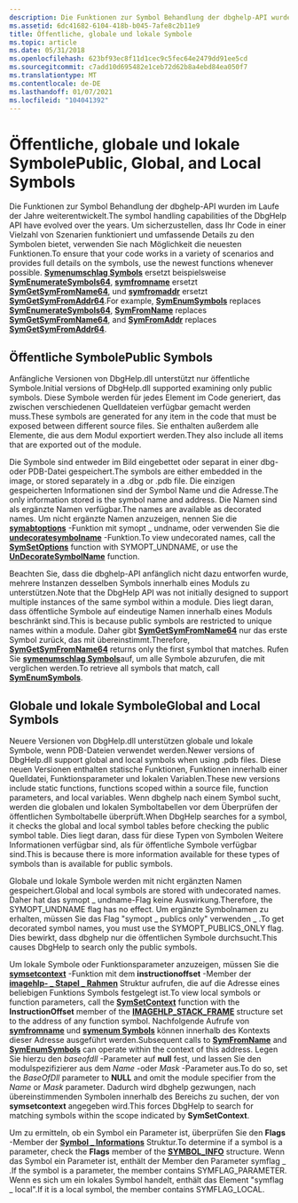 ```yaml
---
description: Die Funktionen zur Symbol Behandlung der dbghelp-API wurden im Laufe der Jahre weiterentwickelt.
ms.assetid: 6dc41682-6104-418b-b045-7afe8c2b11e9
title: Öffentliche, globale und lokale Symbole
ms.topic: article
ms.date: 05/31/2018
ms.openlocfilehash: 623bf93ec8f11d1cec9c5fec64e2479dd91ee5cd
ms.sourcegitcommit: c7add10d695482e1ceb72d62b8a4ebd84ea050f7
ms.translationtype: MT
ms.contentlocale: de-DE
ms.lasthandoff: 01/07/2021
ms.locfileid: "104041392"
---
```

# <a name="public-global-and-local-symbols"></a><span data-ttu-id="315a5-103">Öffentliche, globale und lokale Symbole</span><span class="sxs-lookup"><span data-stu-id="315a5-103">Public, Global, and Local Symbols</span></span>

<span data-ttu-id="315a5-104">Die Funktionen zur Symbol Behandlung der dbghelp-API wurden im Laufe der Jahre weiterentwickelt.</span><span class="sxs-lookup"><span data-stu-id="315a5-104">The symbol handling capabilities of the DbgHelp API have evolved over the years.</span></span> <span data-ttu-id="315a5-105">Um sicherzustellen, dass Ihr Code in einer Vielzahl von Szenarien funktioniert und umfassende Details zu den Symbolen bietet, verwenden Sie nach Möglichkeit die neuesten Funktionen.</span><span class="sxs-lookup"><span data-stu-id="315a5-105">To ensure that your code works in a variety of scenarios and provides full details on the symbols, use the newest functions whenever possible.</span></span> <span data-ttu-id="315a5-106">[**Symenumschlag Symbols**](/windows/desktop/api/Dbghelp/nf-dbghelp-symenumsymbols) ersetzt beispielsweise [**SymEnumerateSymbols64**](/windows/desktop/api/Dbghelp/nf-dbghelp-symenumeratesymbols), [**symfromname**](/windows/desktop/api/Dbghelp/nf-dbghelp-symfromname) ersetzt [**SymGetSymFromName64**](/windows/desktop/api/Dbghelp/nf-dbghelp-symgetsymfromname), und [**symfromaddr**](/windows/desktop/api/Dbghelp/nf-dbghelp-symfromaddr) ersetzt [**SymGetSymFromAddr64**](/windows/desktop/api/Dbghelp/nf-dbghelp-symgetsymfromaddr).</span><span class="sxs-lookup"><span data-stu-id="315a5-106">For example, [**SymEnumSymbols**](/windows/desktop/api/Dbghelp/nf-dbghelp-symenumsymbols) replaces [**SymEnumerateSymbols64**](/windows/desktop/api/Dbghelp/nf-dbghelp-symenumeratesymbols), [**SymFromName**](/windows/desktop/api/Dbghelp/nf-dbghelp-symfromname) replaces [**SymGetSymFromName64**](/windows/desktop/api/Dbghelp/nf-dbghelp-symgetsymfromname), and [**SymFromAddr**](/windows/desktop/api/Dbghelp/nf-dbghelp-symfromaddr) replaces [**SymGetSymFromAddr64**](/windows/desktop/api/Dbghelp/nf-dbghelp-symgetsymfromaddr).</span></span>

## <a name="public-symbols"></a><span data-ttu-id="315a5-107">Öffentliche Symbole</span><span class="sxs-lookup"><span data-stu-id="315a5-107">Public Symbols</span></span>

<span data-ttu-id="315a5-108">Anfängliche Versionen von DbgHelp.dll unterstützt nur öffentliche Symbole.</span><span class="sxs-lookup"><span data-stu-id="315a5-108">Initial versions of DbgHelp.dll supported examining only public symbols.</span></span> <span data-ttu-id="315a5-109">Diese Symbole werden für jedes Element im Code generiert, das zwischen verschiedenen Quelldateien verfügbar gemacht werden muss.</span><span class="sxs-lookup"><span data-stu-id="315a5-109">These symbols are generated for any item in the code that must be exposed between different source files.</span></span> <span data-ttu-id="315a5-110">Sie enthalten außerdem alle Elemente, die aus dem Modul exportiert werden.</span><span class="sxs-lookup"><span data-stu-id="315a5-110">They also include all items that are exported out of the module.</span></span>

<span data-ttu-id="315a5-111">Die Symbole sind entweder im Bild eingebettet oder separat in einer dbg-oder PDB-Datei gespeichert.</span><span class="sxs-lookup"><span data-stu-id="315a5-111">The symbols are either embedded in the image, or stored separately in a .dbg or .pdb file.</span></span> <span data-ttu-id="315a5-112">Die einzigen gespeicherten Informationen sind der Symbol Name und die Adresse.</span><span class="sxs-lookup"><span data-stu-id="315a5-112">The only information stored is the symbol name and address.</span></span> <span data-ttu-id="315a5-113">Die Namen sind als ergänzte Namen verfügbar.</span><span class="sxs-lookup"><span data-stu-id="315a5-113">The names are available as decorated names.</span></span> <span data-ttu-id="315a5-114">Um nicht ergänzte Namen anzuzeigen, nennen Sie die [**symabtoptions**](/windows/desktop/api/Dbghelp/nf-dbghelp-symsetoptions) -Funktion mit symopt \_ undname, oder verwenden Sie die [**undecoratesymbolname**](/windows/desktop/api/Dbghelp/nf-dbghelp-undecoratesymbolname) -Funktion.</span><span class="sxs-lookup"><span data-stu-id="315a5-114">To view undecorated names, call the [**SymSetOptions**](/windows/desktop/api/Dbghelp/nf-dbghelp-symsetoptions) function with SYMOPT\_UNDNAME, or use the [**UnDecorateSymbolName**](/windows/desktop/api/Dbghelp/nf-dbghelp-undecoratesymbolname) function.</span></span>

<span data-ttu-id="315a5-115">Beachten Sie, dass die dbghelp-API anfänglich nicht dazu entworfen wurde, mehrere Instanzen desselben Symbols innerhalb eines Moduls zu unterstützen.</span><span class="sxs-lookup"><span data-stu-id="315a5-115">Note that the DbgHelp API was not initially designed to support multiple instances of the same symbol within a module.</span></span> <span data-ttu-id="315a5-116">Dies liegt daran, dass öffentliche Symbole auf eindeutige Namen innerhalb eines Moduls beschränkt sind.</span><span class="sxs-lookup"><span data-stu-id="315a5-116">This is because public symbols are restricted to unique names within a module.</span></span> <span data-ttu-id="315a5-117">Daher gibt [**SymGetSymFromName64**](/windows/desktop/api/Dbghelp/nf-dbghelp-symgetsymfromname) nur das erste Symbol zurück, das mit übereinstimmt.</span><span class="sxs-lookup"><span data-stu-id="315a5-117">Therefore, [**SymGetSymFromName64**](/windows/desktop/api/Dbghelp/nf-dbghelp-symgetsymfromname) returns only the first symbol that matches.</span></span> <span data-ttu-id="315a5-118">Rufen Sie [**symenumschlag Symbols**](/windows/desktop/api/Dbghelp/nf-dbghelp-symenumsymbols)auf, um alle Symbole abzurufen, die mit verglichen werden.</span><span class="sxs-lookup"><span data-stu-id="315a5-118">To retrieve all symbols that match, call [**SymEnumSymbols**](/windows/desktop/api/Dbghelp/nf-dbghelp-symenumsymbols).</span></span>

## <a name="global-and-local-symbols"></a><span data-ttu-id="315a5-119">Globale und lokale Symbole</span><span class="sxs-lookup"><span data-stu-id="315a5-119">Global and Local Symbols</span></span>

<span data-ttu-id="315a5-120">Neuere Versionen von DbgHelp.dll unterstützen globale und lokale Symbole, wenn PDB-Dateien verwendet werden.</span><span class="sxs-lookup"><span data-stu-id="315a5-120">Newer versions of DbgHelp.dll support global and local symbols when using .pdb files.</span></span> <span data-ttu-id="315a5-121">Diese neuen Versionen enthalten statische Funktionen, Funktionen innerhalb einer Quelldatei, Funktionsparameter und lokalen Variablen.</span><span class="sxs-lookup"><span data-stu-id="315a5-121">These new versions include static functions, functions scoped within a source file, function parameters, and local variables.</span></span> <span data-ttu-id="315a5-122">Wenn dbghelp nach einem Symbol sucht, werden die globalen und lokalen Symboltabellen vor dem Überprüfen der öffentlichen Symboltabelle überprüft.</span><span class="sxs-lookup"><span data-stu-id="315a5-122">When DbgHelp searches for a symbol, it checks the global and local symbol tables before checking the public symbol table.</span></span> <span data-ttu-id="315a5-123">Dies liegt daran, dass für diese Typen von Symbolen Weitere Informationen verfügbar sind, als für öffentliche Symbole verfügbar sind.</span><span class="sxs-lookup"><span data-stu-id="315a5-123">This is because there is more information available for these types of symbols than is available for public symbols.</span></span>

<span data-ttu-id="315a5-124">Globale und lokale Symbole werden mit nicht ergänzten Namen gespeichert.</span><span class="sxs-lookup"><span data-stu-id="315a5-124">Global and local symbols are stored with undecorated names.</span></span> <span data-ttu-id="315a5-125">Daher hat das symopt \_ undname-Flag keine Auswirkung.</span><span class="sxs-lookup"><span data-stu-id="315a5-125">Therefore, the SYMOPT\_UNDNAME flag has no effect.</span></span> <span data-ttu-id="315a5-126">Um ergänzte Symbolnamen zu erhalten, müssen Sie das Flag "symopt \_ publics only" verwenden \_ .</span><span class="sxs-lookup"><span data-stu-id="315a5-126">To get decorated symbol names, you must use the SYMOPT\_PUBLICS\_ONLY flag.</span></span> <span data-ttu-id="315a5-127">Dies bewirkt, dass dbghelp nur die öffentlichen Symbole durchsucht.</span><span class="sxs-lookup"><span data-stu-id="315a5-127">This causes DbgHelp to search only the public symbols.</span></span>

<span data-ttu-id="315a5-128">Um lokale Symbole oder Funktionsparameter anzuzeigen, müssen Sie die [**symsetcontext**](/windows/desktop/api/Dbghelp/nf-dbghelp-symsetcontext) -Funktion mit dem **instructionoffset** -Member der [**imagehlp- \_ Stapel \_ Rahmen**](/windows/desktop/api/DbgHelp/ns-dbghelp-imagehlp_stack_frame) Struktur aufrufen, die auf die Adresse eines beliebigen Funktions Symbols festgelegt ist.</span><span class="sxs-lookup"><span data-stu-id="315a5-128">To view local symbols or function parameters, call the [**SymSetContext**](/windows/desktop/api/Dbghelp/nf-dbghelp-symsetcontext) function with the **InstructionOffset** member of the [**IMAGEHLP\_STACK\_FRAME**](/windows/desktop/api/DbgHelp/ns-dbghelp-imagehlp_stack_frame) structure set to the address of any function symbol.</span></span> <span data-ttu-id="315a5-129">Nachfolgende Aufrufe von [**symfromname**](/windows/desktop/api/Dbghelp/nf-dbghelp-symfromname) und [**symenum Symbols**](/windows/desktop/api/Dbghelp/nf-dbghelp-symenumsymbols) können innerhalb des Kontexts dieser Adresse ausgeführt werden.</span><span class="sxs-lookup"><span data-stu-id="315a5-129">Subsequent calls to [**SymFromName**](/windows/desktop/api/Dbghelp/nf-dbghelp-symfromname) and [**SymEnumSymbols**](/windows/desktop/api/Dbghelp/nf-dbghelp-symenumsymbols) can operate within the context of this address.</span></span> <span data-ttu-id="315a5-130">Legen Sie hierzu den *baseofdll* -Parameter auf **null** fest, und lassen Sie den modulspezifizierer aus dem *Name* -oder *Mask* -Parameter aus.</span><span class="sxs-lookup"><span data-stu-id="315a5-130">To do so, set the *BaseOfDll* parameter to **NULL** and omit the module specifier from the *Name* or *Mask* parameter.</span></span> <span data-ttu-id="315a5-131">Dadurch wird dbghelp gezwungen, nach übereinstimmenden Symbolen innerhalb des Bereichs zu suchen, der von **symsetcontext** angegeben wird.</span><span class="sxs-lookup"><span data-stu-id="315a5-131">This forces DbgHelp to search for matching symbols within the scope indicated by **SymSetContext**.</span></span>

<span data-ttu-id="315a5-132">Um zu ermitteln, ob ein Symbol ein Parameter ist, überprüfen Sie den **Flags** -Member der [**Symbol \_ Informations**](/windows/desktop/api/DbgHelp/ns-dbghelp-symbol_info) Struktur.</span><span class="sxs-lookup"><span data-stu-id="315a5-132">To determine if a symbol is a parameter, check the **Flags** member of the [**SYMBOL\_INFO**](/windows/desktop/api/DbgHelp/ns-dbghelp-symbol_info) structure.</span></span> <span data-ttu-id="315a5-133">Wenn das Symbol ein Parameter ist, enthält der Member den Parameter symflag \_ .</span><span class="sxs-lookup"><span data-stu-id="315a5-133">If the symbol is a parameter, the member contains SYMFLAG\_PARAMETER.</span></span> <span data-ttu-id="315a5-134">Wenn es sich um ein lokales Symbol handelt, enthält das Element "symflag \_ local".</span><span class="sxs-lookup"><span data-stu-id="315a5-134">If it is a local symbol, the member contains SYMFLAG\_LOCAL.</span></span>

 

 



